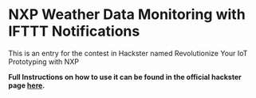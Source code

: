 # NXP Weather Data Monitoring with IFTTT Notifications
This is an entry for the contest in Hackster named Revolutionize Your IoT Prototyping with NXP

**Full Instructions on how to use it can be found in the official hackster page [here](https://www.hackster.io/makoooy123/nxp-weather-data-monitoring-with-ifttt-notifications-75ee3c).**
